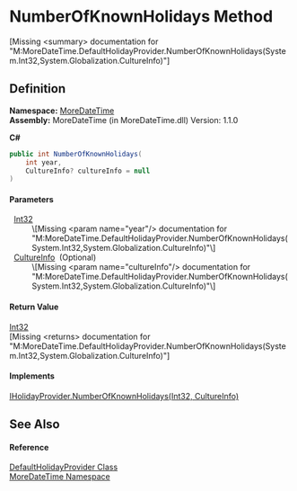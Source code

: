 # NumberOfKnownHolidays Method


\[Missing &lt;summary&gt; documentation for "M:MoreDateTime.DefaultHolidayProvider.NumberOfKnownHolidays(System.Int32,System.Globalization.CultureInfo)"\]



## Definition
**Namespace:** <a href="N_MoreDateTime.md">MoreDateTime</a>  
**Assembly:** MoreDateTime (in MoreDateTime.dll) Version: 1.1.0

**C#**
``` C#
public int NumberOfKnownHolidays(
	int year,
	CultureInfo? cultureInfo = null
)
```



#### Parameters
<dl><dt>  <a href="https://learn.microsoft.com/dotnet/api/system.int32" target="_blank" rel="noopener noreferrer">Int32</a></dt><dd>\[Missing &lt;param name="year"/&gt; documentation for "M:MoreDateTime.DefaultHolidayProvider.NumberOfKnownHolidays(System.Int32,System.Globalization.CultureInfo)"\]</dd><dt>  <a href="https://learn.microsoft.com/dotnet/api/system.globalization.cultureinfo" target="_blank" rel="noopener noreferrer">CultureInfo</a>  (Optional)</dt><dd>\[Missing &lt;param name="cultureInfo"/&gt; documentation for "M:MoreDateTime.DefaultHolidayProvider.NumberOfKnownHolidays(System.Int32,System.Globalization.CultureInfo)"\]</dd></dl>

#### Return Value
<a href="https://learn.microsoft.com/dotnet/api/system.int32" target="_blank" rel="noopener noreferrer">Int32</a>  
\[Missing &lt;returns&gt; documentation for "M:MoreDateTime.DefaultHolidayProvider.NumberOfKnownHolidays(System.Int32,System.Globalization.CultureInfo)"\]

#### Implements
<a href="M_MoreDateTime_Interfaces_IHolidayProvider_NumberOfKnownHolidays.md">IHolidayProvider.NumberOfKnownHolidays(Int32, CultureInfo)</a>  


## See Also


#### Reference
<a href="T_MoreDateTime_DefaultHolidayProvider.md">DefaultHolidayProvider Class</a>  
<a href="N_MoreDateTime.md">MoreDateTime Namespace</a>  
